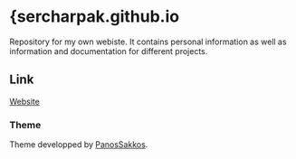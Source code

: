 # {sercharpak.github.io

Repository for my own webiste. It contains personal information as well as information and documentation for different projects.

## Link
[Website](https://sercharpak.github.io/)


### Theme

Theme developped by [PanosSakkos](https://github.com/PanosSakkos/personal-jekyll-theme).
